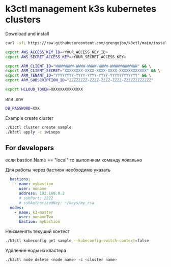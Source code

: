 # k3ctl management k3s kubernetes clusters


Download and install

```bash
curl -sfL https://raw.githubusercontent.com/grengojbo/k3ctl/main/install.sh | sh -
```

```bash
export AWS_ACCESS_KEY_ID=<YOUR_ACCESS_KEY_ID>
export AWS_SECRET_ACCESS_KEY=<YOUR_SECRET_ACCESS_KEY>
```


```bash
export ARM_CLIENT_ID="WWWWWWWW-WWWW-WWWW-WWWW-WWWWWWWWWWWW" && \
export ARM_CLIENT_SECRET="XXXXXXXX-XXXX-XXXX-XXXX-XXXXXXXXXXXX" && \
export ARM_TENANT_ID="YYYYYYYY-YYYY-YYYY-YYYY-YYYYYYYYYYYY" && \
export ARM_SUBSCRIPTION_ID="ZZZZZZZZ-ZZZZ-ZZZZ-ZZZZ-ZZZZZZZZZZZZ"
```

```bash
export HCLOUD_TOKEN=XXXXXXXXXXXXXX
```

или .env

```bash
DB_PASSWORD=XXX
```

Example create cluster

```bash
./k3ctl cluster create sample
./k3ctl apply -c iwisops
```

## For developers

если bastion.Name == "local" то выполняем команду локально

Для работы через бастион необходимо указать

``` yaml
  bastions:
    - name: mybastion
      user: noname
      address: 192.168.0.2
      # sshPort: 2222
      # sshAuthorizedKey: ~/keys/my_rsa
  nodes:
    - name: k3-master
      user: nonameTwo
      bastion: mybastion
```

Неизменять текущий контест

```bash
./k3ctl kubeconfig get sample --kubeconfig-switch-context=false
```

Удаление ноды из кластера

```bash
./k3ctl node delete <node name> -c <cluster name> 
```